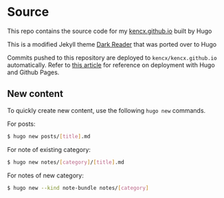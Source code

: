 # Source
This repo contains the source code for my
[kencx.github.io](https://kencx.github.io) built by Hugo

This is a modified Jekyll theme [Dark
Reader](https://github.com/sharadcodes/jekyll-theme-dark-reader) that was ported
over to Hugo

Commits pushed to this repository are deployed to `kencx/kencx.github.io`
automatically. Refer to [this
article](https://www.mytechramblings.com/posts/create-a-website-with-hugo-and-gh/)
for reference on deployment with Hugo and Github Pages.

## New content
To quickly create new content, use the following `hugo new` commands.

For posts:
```bash
$ hugo new posts/[title].md
```

For note of existing category:
```bash
$ hugo new notes/[category]/[title].md
```

For notes of new category:
```bash
$ hugo new --kind note-bundle notes/[category]
```
